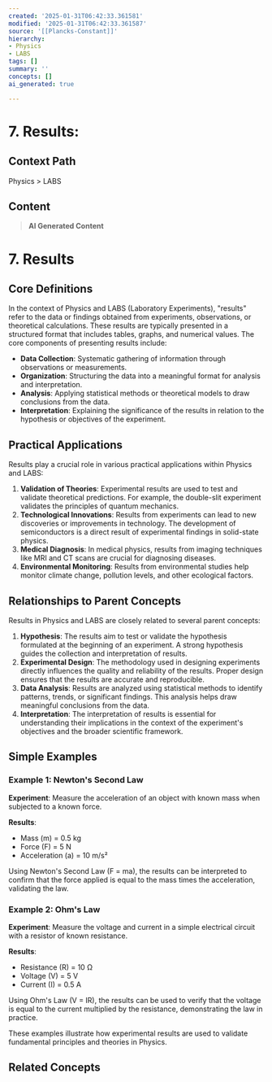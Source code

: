 ```yaml
---
created: '2025-01-31T06:42:33.361581'
modified: '2025-01-31T06:42:33.361587'
source: '[[Plancks-Constant]]'
hierarchy:
- Physics
- LABS
tags: []
summary: ''
concepts: []
ai_generated: true

---
```


# 7. Results:

## Context Path
Physics > LABS

## Content
> **AI Generated Content**
 # 7. Results

## Core Definitions

In the context of Physics and LABS (Laboratory Experiments), "results" refer to the data or findings obtained from experiments, observations, or theoretical calculations. These results are typically presented in a structured format that includes tables, graphs, and numerical values. The core components of presenting results include:

- **Data Collection**: Systematic gathering of information through observations or measurements.
- **Organization**: Structuring the data into a meaningful format for analysis and interpretation.
- **Analysis**: Applying statistical methods or theoretical models to draw conclusions from the data.
- **Interpretation**: Explaining the significance of the results in relation to the hypothesis or objectives of the experiment.

## Practical Applications

Results play a crucial role in various practical applications within Physics and LABS:

1. **Validation of Theories**: Experimental results are used to test and validate theoretical predictions. For example, the double-slit experiment validates the principles of quantum mechanics.
2. **Technological Innovations**: Results from experiments can lead to new discoveries or improvements in technology. The development of semiconductors is a direct result of experimental findings in solid-state physics.
3. **Medical Diagnosis**: In medical physics, results from imaging techniques like MRI and CT scans are crucial for diagnosing diseases.
4. **Environmental Monitoring**: Results from environmental studies help monitor climate change, pollution levels, and other ecological factors.

## Relationships to Parent Concepts

Results in Physics and LABS are closely related to several parent concepts:

1. **Hypothesis**: The results aim to test or validate the hypothesis formulated at the beginning of an experiment. A strong hypothesis guides the collection and interpretation of results.
2. **Experimental Design**: The methodology used in designing experiments directly influences the quality and reliability of the results. Proper design ensures that the results are accurate and reproducible.
3. **Data Analysis**: Results are analyzed using statistical methods to identify patterns, trends, or significant findings. This analysis helps draw meaningful conclusions from the data.
4. **Interpretation**: The interpretation of results is essential for understanding their implications in the context of the experiment's objectives and the broader scientific framework.

## Simple Examples

### Example 1: Newton's Second Law

**Experiment**: Measure the acceleration of an object with known mass when subjected to a known force.

**Results**:
- Mass (m) = 0.5 kg
- Force (F) = 5 N
- Acceleration (a) = 10 m/s²

Using Newton's Second Law (F = ma), the results can be interpreted to confirm that the force applied is equal to the mass times the acceleration, validating the law.

### Example 2: Ohm's Law

**Experiment**: Measure the voltage and current in a simple electrical circuit with a resistor of known resistance.

**Results**:
- Resistance (R) = 10 Ω
- Voltage (V) = 5 V
- Current (I) = 0.5 A

Using Ohm's Law (V = IR), the results can be used to verify that the voltage is equal to the current multiplied by the resistance, demonstrating the law in practice.

These examples illustrate how experimental results are used to validate fundamental principles and theories in Physics.

## Related Concepts
